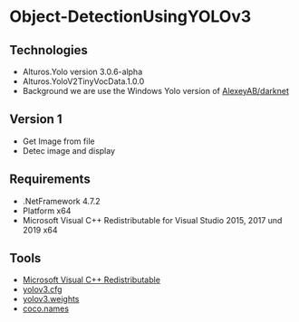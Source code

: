 # Object-DetectionUsingYOLOv3

## Technologies

- Alturos.Yolo version 3.0.6-alpha
- Alturos.YoloV2TinyVocData.1.0.0 
- Background we are use the Windows Yolo version of [AlexeyAB/darknet](https://github.com/AlexeyAB/darknet)

## Version 1

- Get Image from file 
- Detec image and display 

## Requirements
- .NetFramework 4.7.2
- Platform x64
- Microsoft Visual C++ Redistributable for Visual Studio 2015, 2017 und 2019 x64

## Tools
- [Microsoft Visual C++ Redistributable](https://github.com/AlturosDestinations/Alturos.Yolo/files/4744207/vcredist_x64.zip)
- [yolov3.cfg](https://raw.githubusercontent.com/AlexeyAB/darknet/master/cfg/yolov3.cfg)
- [yolov3.weights](https://pjreddie.com/media/files/yolov3.weights)
- [coco.names](https://raw.githubusercontent.com/AlexeyAB/darknet/master/cfg/coco.names)
